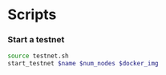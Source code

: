 # Scripts

### Start a testnet

```bash
source testnet.sh
start_testnet $name $num_nodes $docker_img
```
